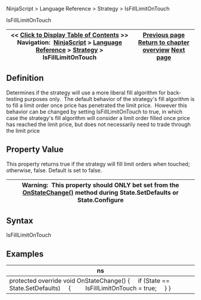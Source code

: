 ﻿
NinjaScript \> Language Reference \> Strategy \> IsFillLimitOnTouch

IsFillLimitOnTouch

| \<\< [Click to Display Table of Contents](isfilllimitontouch.md) \>\> **Navigation:**     [NinjaScript](ninjascript-1.md) \> [Language Reference](language_reference_wip-1.md) \> [Strategy](strategy-1.md) \> IsFillLimitOnTouch | [Previous page](isexitonsessionclosestrategy-1.md) [Return to chapter overview](strategy-1.md) [Next page](isinstantiatedoneachoptimizationiteration-1.md) |
| --- | --- |
## Definition
Determines if the strategy will use a more liberal fill algorithm for back\-testing purposes only.  The default behavior of the strategy's fill algorithm is to fill a limit order once price has penetrated the limit price.  However this behavior can be changed by setting IsFillLimitOnTouch to true, in which case the strategy's fill algorithm will consider a limit order filled once price has reached the limit price, but does not necessarily need to trade through the limit price
 
## Property Value
This property returns true if the strategy will fill limit orders when touched; otherwise, false. Default is set to false.
 

| Warning:  This property should ONLY bet set from the [OnStateChange()](onstatechange-1.md) method during State.SetDefaults or State.Configure |
| --- |
## 
## Syntax
IsFillLimitOnTouch
 
## 
## Examples

| ns |
| --- |
| protected override void OnStateChange() {      if (State \=\= State.SetDefaults)      {          IsFillLimitOnTouch \= true;      } } |
